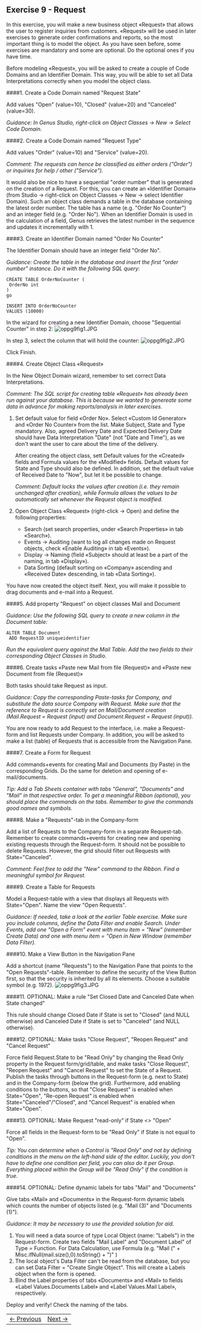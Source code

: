 ## Exercise 9 - Request

In this exercise, you will make a new business object «Request» that allows the user to register inquiries from customers. «Request» will be used in later exercises to generate order confirmations and reports, so the most important thing is to model the object. As you have seen before, some exercises are mandatory and some are optional. Do the optional ones if you have time.

Before modeling «Request», you will be asked to create a couple of Code Domains and an Identifier Domain. This way, you will be able to set all Data Interpretations correctly when you model the object class. 

####1. Create a Code Domain named "Request State"

Add values "Open" (value=10), "Closed" (value=20) and "Canceled" (value=30).

*Guidance: In Genus Studio, right-click on Object Classes -> New -> Select Code Domain.*

####2. Create a Code Domain named "Request Type"

Add values "Order" (value=10) and "Service" (value=20).

*Comment: The requests can hence be classified as either orders ("Order") or inquiries for help / other ("Service").*


It would also be nice to have a sequential "order number" that is generated on the creation of a Request. For this, you can create an «Identifier Domain» (from Studio -> right-click on Object Classes -> New -> select Identifier Domain). Such an object class demands a table in the database containing the latest order number. The table has a name (e.g. "Order No Counter") and an integer field (e.g. "Order No"). When an Identifier Domain is used in the calculation of a field, Genus retrieves the latest number in the sequence and updates it incrementally with 1.

####3. Create an Identifier Domain named "Order No Counter"

The Identifier Domain should have an integer field "Order No".
   
*Guidance: Create the table in the database and insert the first "order number" instance. Do it with the following SQL query:*

```
CREATE TABLE OrderNoCounter (
 OrderNo int
)  
go

INSERT INTO OrderNoCounter
VALUES (10000)

```

In the wizard for creating a new Identifier Domain, choose "Sequential Counter" in step 2:
![oppg9fig1.JPG](media/oppg9fig1.JPG)
 
In step 3, select the column that will hold the counter:
![oppg9fig2.JPG](media/oppg9fig2.JPG)

Click Finish.
  
####4. Create Object Class «Request» 

In the New Object Domain wizard, remember to set correct Data Interpretations.

*Comment: The SQL script for creating table «Request» has already been run against your database. This is because we wanted to genereate some data in advance for making reports/analysis in later exercises.*
   
   1. Set default value for field «Order No». Select «Custom Id Generator» and «Order No Counter» from the list. Make Subject, State and Type mandatory. Also, agreed Delivery Date and Expected Delivery Date should have Data Interpretation "Date" (not "Date and Time"), as we don't want the user to care about the time of the delivery.
      
      After creating the object class, sett Default values for the «Created» fields and Formula values for the «Modified» fields. Default values for State and Type should also be defined. In addition, set the default value of Received Date to "Now", but let it be possible to change.
      
      *Comment: Default locks the values after creation (i.e. they remain unchanged after creation), while Formula allows the values to be automatically set whenever the Request object is modified.*
   
   2. Open Object Class «Request» (right-click -> Open) and define the following properties:
      - Search (set search properties, under «Search Properties» in tab «Search»).
      - Events -> Auditing (want to log all changes made on Request objects, check «Enable Auditing» in tab «Events»).
      - Display -> Naming (field «Subject» should at least be a part of the naming, in tab «Display»).
      -	Data Sorting (default sorting on «Company» ascending and «Received Date» descending, in tab «Data Sorting»).
  
You have now created the object itself. Next, you will make it possible to drag documents and e-mail into a Request.

####5. Add property "Request" on object classes Mail and Document

*Guidance: Use the following SQL query to create a new column in the Document table:*

```
ALTER TABLE Document
 ADD RequestID uniqueidentifier 
```

*Run the equivalent query against the Mail Table. Add the two fields to their corresponding Object Classes in Studio.*

####6. Create tasks «Paste new Mail from file (Request)» and «Paste new Document from file (Request)»

Both tasks should take Request as input.

*Guidance: Copy the corresponding Paste-tasks for Company, and substitute the data source Company with Request. Make sure that the reference to Request is correctly set on Mail/Document creation (Mail.Request = Request (input) and Document.Request = Request (input)).*

You are now ready to add Request to the interface, i.e. make a Request-form and list Requests under Company. In addition, you will be asked to make a list (table) of Requests that is accessible from the Navigation Pane.

####7. Create a Form for Request

Add commands+events for creating Mail and Documents (by Paste) in the corresponding Grids. Do the same for deletion and opening of e-mail/documents.

*Tip: Add a Tab Sheets container with tabs "General", "Documents" and "Mail" in that respective order. To get a meaningful Ribbon (optional), you should place the commands on the tabs. Remember to give the commands good names and symbols.*
   
####8. Make a "Requests"-tab in the Company-form

Add a list of Requests to the Company-form in a separate Request-tab. Remember to create commands+events for creating new and opening existing requests through the Request-form. It should not be possible to delete Requests. However, the grid should filter out Requests with State="Canceled".

*Comment: Feel free to add the "New" command to the Ribbon. Find a meaningful symbol for Request.*
  
####9. Create a Table for Requests

Model a Request-table with a view that displays all Requests with State="Open". Name the view "Open Requests".

*Guidance: If needed, take a look at the earlier Table exercise. Make sure you include columns, define the Data Filter and enable Search. Under Events, add one "Open a Form" event with menu item = "New" (remember Create Data) and one with menu item = "Open in New Window (remember Data Filter).*
   
####10. Make a View Button in the Navigation Pane

Add a shortcut (name "Requests") to the Navigation Pane that points to the "Open Requests"-table. Remember to define the security of the View Button first, so that the security is inherited by all its elements. Choose a suitable symbol (e.g. 1972).
![oppg9fig3.JPG](media/oppg9fig2.JPG)
  
####11. OPTIONAL: Make a rule "Set Closed Date and Canceled Date when State changed"

This rule should change Closed Date if State is set to "Closed" (and NULL otherwise) and Canceled Date if State is set to "Canceled" (and NULL otherwise).

####12. OPTIONAL: Make tasks "Close Request", "Reopen Request" and "Cancel Request"

Force field Request.State to be "Read Only" by changing the Read Only property in the Request form/grid/table, and make tasks "Close Request", "Reopen Request" and "Cancel Request" to set the State of a Request. Publish the tasks through buttons in the Request-form (e.g. next to State) and in the Company-form (below the grid). Furthermore, add enabling conditions to the buttons, so that "Close Request" is enabled when State="Open", "Re-open Request" is enabled when State="Canceled"/"Closed", and "Cancel Request" is enabled when State="Open".

####13. OPTIONAL: Make Request "read-only" if State <> "Open"

Force all fields in the Request-form to be "Read Only" if State is not equal to "Open".

*Tip: You can determine when a Control is "Read Only" and not by defining conditions in the menu on the left-hand side of the editor. Luckily, you don't have to define one condition per field, you can also do it per Group. Everything placed within the Group will be "Read Only" if the condition is true.*
	
####14. OPTIONAL: Define dynamic labels for tabs "Mail" and "Documents"

Give tabs «Mail» and «Documents» in the Request-form dynamic labels which counts the number of objects listed (e.g. "Mail (3)" and "Documents (1)").

*Guidance: It may be necessary to use the provided solution for aid.*
    
   1. You will need a data source of type Local Object (name: "Labels") in the Request-form. Create two fields "Mail Label" and "Document Label" of Type = Function. For Data Calculation, use Formula (e.g. "Mail  (" + Misc.ifNull(mail.size(),0).toString() + ")"  )
   2. The local object's Data Filter can't be read from the database, but you can set Data Filter = "Create Single Object". This will create a Labels object when the form is opened.
   3. Bind the Label properties of tabs «Documents» and «Mail» to fields «Label Values.Documents Label» and «Label Values.Mail Label», respectively. 

Deploy and verify! Check the naming of the tabs.


<table>
   <tr><td><a href="exercise-08.md"><- Previous</a></td><td align="right"><a href="exercise-10.md">Next -></a></td></tr>
</table>
